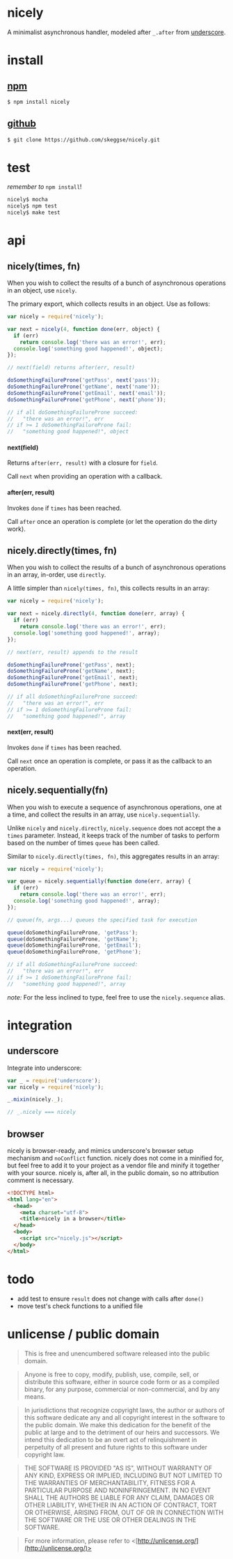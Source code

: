 nicely
======

A minimalist asynchronous handler, modeled after `_.after` from [underscore][].

install
=======

[npm][]
-------

```sh
$ npm install nicely
```

[github][]
----------

```sh
$ git clone https://github.com/skeggse/nicely.git
```

test
====

*remember to* `npm install`!

```sh
nicely$ mocha
nicely$ npm test
nicely$ make test
```

api
===

nicely(times, fn)
-----------------

When you wish to collect the results of a bunch of asynchronous operations in an object, use `nicely`.

The primary export, which collects results in an object. Use as follows:

```js
var nicely = require('nicely');

var next = nicely(4, function done(err, object) {
  if (err)
    return console.log('there was an error!', err);
  console.log('something good happened!', object);
});

// next(field) returns after(err, result)

doSomethingFailureProne('getPass', next('pass'));
doSomethingFailureProne('getName', next('name'));
doSomethingFailureProne('getEmail', next('email'));
doSomethingFailureProne('getPhone', next('phone'));

// if all doSomethingFailureProne succeed:
//   "there was an error!", err
// if >= 1 doSomethingFailureProne fail:
//   "something good happened!", object
```

#### next(field)

Returns `after(err, result)` with a closure for `field`.

Call `next` when providing an operation with a callback.

#### after(err, result)

Invokes `done` if `times` has been reached.

Call `after` once an operation is complete (or let the operation do the dirty work).

nicely.directly(times, fn)
--------------------------

When you wish to collect the results of a bunch of asynchronous operations in an array, in-order, use `directly`.

A little simpler than `nicely(times, fn)`, this collects results in an array:

```js
var nicely = require('nicely');

var next = nicely.directly(4, function done(err, array) {
  if (err)
    return console.log('there was an error!', err);
  console.log('something good happened!', array);
});

// next(err, result) appends to the result

doSomethingFailureProne('getPass', next);
doSomethingFailureProne('getName', next);
doSomethingFailureProne('getEmail', next);
doSomethingFailureProne('getPhone', next);

// if all doSomethingFailureProne succeed:
//   "there was an error!", err
// if >= 1 doSomethingFailureProne fail:
//   "something good happened!", array
```

#### next(err, result)

Invokes `done` if `times` has been reached.

Call `next` once an operation is complete, or pass it as the callback to an operation.

nicely.sequentially(fn)
-----------------------

When you wish to execute a sequence of asynchronous operations, one at a time, and collect the results in an array, use `nicely.sequentially`.

Unlike `nicely` and `nicely.directly`, `nicely.sequence` does not accept the a `times` parameter. Instead, it keeps track of the number of tasks to perform based on the number of times `queue` has been called.

Similar to `nicely.directly(times, fn)`, this aggregates results in an array:

```js
var nicely = require('nicely');

var queue = nicely.sequentially(function done(err, array) {
  if (err)
    return console.log('there was an error!', err);
  console.log('something good happened!', array);
});

// queue(fn, args...) queues the specified task for execution

queue(doSomethingFailureProne, 'getPass');
queue(doSomethingFailureProne, 'getName');
queue(doSomethingFailureProne, 'getEmail');
queue(doSomethingFailureProne, 'getPhone');

// if all doSomethingFailureProne succeed:
//   "there was an error!", err
// if >= 1 doSomethingFailureProne fail:
//   "something good happened!", array
```

*note:* For the less inclined to type, feel free to use the `nicely.sequence` alias.

integration
===========

underscore
----------

Integrate into underscore:

```js
var _ = require('underscore');
var nicely = require('nicely');

_.mixin(nicely._);

// _.nicely === nicely
```

browser
-------

nicely is browser-ready, and mimics underscore's browser setup mechanism and `noConflict` function. nicely does not come in a minified for, but feel free to add it to your project as a vendor file and minify it together with your source. nicely is, after all, in the public domain, so no attribution comment is necessary.

```html
<!DOCTYPE html>
<html lang="en">
  <head>
    <meta charset="utf-8">
    <title>nicely in a browser</title>
  </head>
  <body>
    <script src="nicely.js"></script>
  </body>
</html>
```

todo
====

- add test to ensure `result` does not change with calls after `done()`
- move test's check functions to a unified file

unlicense / public domain
=========================

> This is free and unencumbered software released into the public domain.

> Anyone is free to copy, modify, publish, use, compile, sell, or distribute this software, either in source code form or as a compiled binary, for any purpose, commercial or non-commercial, and by any means.

> In jurisdictions that recognize copyright laws, the author or authors of this software dedicate any and all copyright interest in the software to the public domain. We make this dedication for the benefit of the public at large and to the detriment of our heirs and successors. We intend this dedication to be an overt act of relinquishment in perpetuity of all present and future rights to this software under copyright law.

> THE SOFTWARE IS PROVIDED "AS IS", WITHOUT WARRANTY OF ANY KIND, EXPRESS OR IMPLIED, INCLUDING BUT NOT LIMITED TO THE WARRANTIES OF MERCHANTABILITY, FITNESS FOR A PARTICULAR PURPOSE AND NONINFRINGEMENT. IN NO EVENT SHALL THE AUTHORS BE LIABLE FOR ANY CLAIM, DAMAGES OR OTHER LIABILITY, WHETHER IN AN ACTION OF CONTRACT, TORT OR OTHERWISE, ARISING FROM, OUT OF OR IN CONNECTION WITH THE SOFTWARE OR THE USE OR OTHER DEALINGS IN THE SOFTWARE.

> For more information, please refer to <[http://unlicense.org/](http://unlicense.org/)>

[underscore]: http://underscorejs.org "underscorejs.org"
[npm]: https://npmjs.org/package/nicely "nicely on npm"
[github]: https://github.com/skeggse/nicely "nicely on github"
